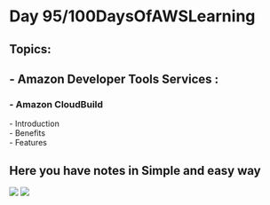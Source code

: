 <h1>Day 95/100DaysOfAWSLearning</h1>


<h2>Topics:</h2>


<h2> - Amazon Developer Tools Services : </h2>
  <h3> - Amazon CloudBuild </h3>
          - Introduction <br>
          - Benefits <br>
          - Features <br>
         
        
   
   <h2> Here you have notes in Simple and easy way </h2>
   
   <img src = "https://github.com/thetechgirlgita/100-days-of-aws-learning/blob/master/Images/Day95/95_1.jpg?raw=true">
   <img src = "https://github.com/thetechgirlgita/100-days-of-aws-learning/blob/master/Images/Day95/95_2.jpg?raw=true">
  
 
